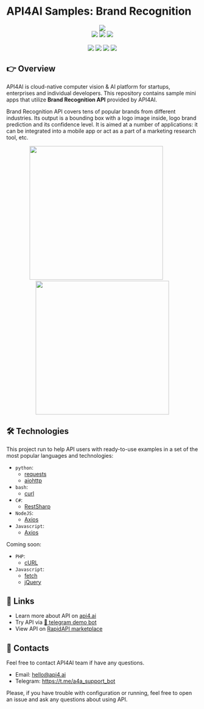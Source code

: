 # API4AI Samples: Brand Recognition

<div align="center">
<a target="_blank" href="https://api4.ai?utm_source=brand_det_example_repo&utm_medium=readme&utm_campaign=examples"><img src="https://storage.googleapis.com/api4ai-static/logo/a4a-logo-horizontal-gradient-rectangular-bg-round-glow-small-550.png"/></a>
</div>


<div align="center">
<a target="_blank" href="https://rapidapi.com/api4ai-api4ai-default/api/brand-recognition/details"><img src="https://img.shields.io/badge/View%20on%20RapidAPI-gray?logo=octopusdeploy&style=for-the-badge"/></a>
<a target="_blank" href="https://api4.ai/apis/brand-recognition?utm_source=brand_det_example_repo&utm_medium=readme&utm_campaign=examples"><img src="https://img.shields.io/badge/api4.ai%20platform-fee33c?style=for-the-badge&logo=icloud&logoColor=black"/></a>
<a target="_blank" href="http://t.me/a4a_brand_det_bot"><img src="https://img.shields.io/badge/-Telegram%20demo-ddd?logo=telegram&style=for-the-badge"/></a>
<br><br>
<a target="_blank" href="https://www.instagram.com/api4ai"><img src="https://img.shields.io/badge/instagram--blue?style=social&logo=instagram"/></a>
<a target="_blank" href="https://www.facebook.com/api4ai.solutions/"><img src="https://img.shields.io/badge/facebook--blue?style=social&logo=facebook"/></a>
<a target="_blank" href="https://twitter.com/Api4Ai"><img src="https://img.shields.io/badge/twitter--blue?style=social&logo=twitter"/></a>
<a target="_blank" href="https://www.linkedin.com/company/api4ai"><img src="https://img.shields.io/badge/linkedin--blue?style=social&logo=linkedin"/></a>
</div>


## 👉 Overview

API4AI is cloud-native computer vision & AI platform for startups, enterprises and individual developers. This repository contains sample mini apps that utilize **Brand Recognition API** provided by API4AI.

Brand Recognition API covers tens of popular brands from different industries. Its output is a bounding box with a logo image inside, logo brand prediction and its confidence level. It is aimed at a number of applications: it can be integrated into a mobile app or act as a part of a marketing research tool, etc.

<div align="center">
<img width="350" src="https://storage.googleapis.com/api4ai-static/visuals/brand_recognition_1.jpg"/>
&nbsp;&nbsp;&nbsp;&nbsp;&nbsp;&nbsp;&nbsp;
<img width="350" src="https://storage.googleapis.com/api4ai-static/visuals/brand_recognition_2.jpg"/>
</div>


## 🛠 Technologies

This project run to help API users with ready-to-use examples in a set of the most popular languages and technologies:

* `python`:
  * [requests](./python/requests)
  * [aiohttp](./python/aiohttp)
* `bash`:
  * [curl](./bash/curl)
* `C#`:
  * [RestSharp](./csharp/restsharp)
* `NodeJS`:
  * [Axios](./nodejs/axios)
* `Javascript`:
  * [Axios](./js/axios)

Coming soon:

* `PHP`:
  * [cURL](./php/curl)
* `Javascript`:
  * [fetch](./js/fetch)
  * [jQuery](./js/jquery)


## 🔗 Links

* Learn more about API on [api4.ai](https://api4.ai/docs/brand-recognition?utm_source=brand_det_example_repo&utm_medium=readme&utm_campaign=examples)
* Try API via [🤖 telegram demo bot](http://t.me/a4a_brand_det_bot)
* View API on [RapidAPI marketplace](https://rapidapi.com/api4ai-api4ai-default/api/brand-recognition/details)


## 📩 Contacts

Feel free to contact API4AI team if have any questions.

* Email: hello@api4.ai
* Telegram: https://t.me/a4a_support_bot

Please, if you have trouble with configuration or running, feel free to open an issue and ask any questions about using API.
